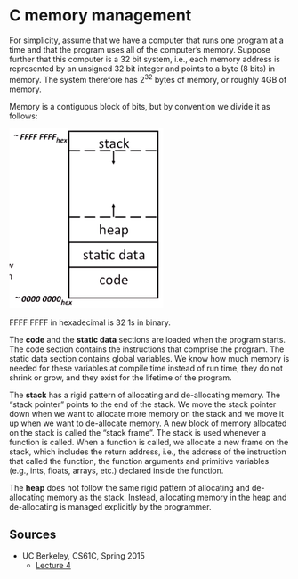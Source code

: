 # C memory management

For simplicity, assume that we have a computer that runs one program at a time and that the program uses all of the computer’s memory. Suppose further that this computer is a 32 bit system, i.e., each memory address is represented by an unsigned 32 bit integer and points to a byte (8 bits) in memory. The system therefore has $2^{32}$ bytes of memory, or roughly 4GB of memory.

Memory is a contiguous block of bits, but by convention we divide it as follows:

<img src="/img/cs61c_program_address_space.png" />

FFFF FFFF in hexadecimal is 32 1s in binary.

The **code** and the **static data** sections are loaded when the program starts. The code section contains the instructions that comprise the program. The static data section contains global variables. We know how much memory is needed for these variables at compile time instead of run time, they do not shrink or grow, and they exist for the lifetime of the program.

The **stack** has a rigid pattern of allocating and de-allocating memory. The “stack pointer” points to the end of the stack. We move the stack pointer down when we want to allocate more memory on the stack and we move it up when we want to de-allocate memory. A new block of memory allocated on the stack is called the “stack frame”. The stack is used whenever a function is called. When a function is called, we allocate a new frame on the stack, which includes the return address, i.e., the address of the instruction that called the function, the function arguments and primitive variables (e.g., ints, floats, arrays, etc.) declared inside the function.

The **heap** does not follow the same rigid pattern of allocating and de-allocating memory as the stack. Instead, allocating memory in the heap and de-allocating is managed explicitly by the programmer.

## Sources

* UC Berkeley, CS61C, Spring 2015
	* [Lecture 4](https://www.youtube.com/watch?v=4orEBUAb8ps&list=PLhMnuBfGeCDM8pXLpqib90mDFJI-e1lpk&index=4)
